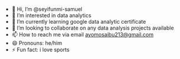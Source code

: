 - 👋 Hi, I’m @seyifunmi-samuel
- 👀 I’m interested in data analytics
- 🌱 I’m currently learning google data analytic certificate
- 💞️ I’m looking to collaborate on any data analysis projects available
- 📫 How to reach me via email ayomosaibu213@gmail.com
- 😄 Pronouns: he/him
- ⚡ Fun fact: i love sports

<!---
seyifunmi-samuel/seyifunmi-samuel is a ✨ special ✨ repository because its `README.md` (this file) appears on your GitHub profile.
You can click the Preview link to take a look at your changes.
--->
